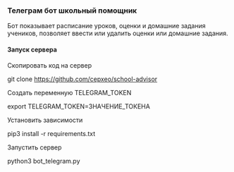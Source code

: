 ### Телеграм бот школьный помощник

Бот показывает расписание уроков, оценки и домашние задания учеников, позволяет ввести или удалить оценки или домашние задания.

#### Запуск сервера

Скопировать код на сервер

git clone https://github.com/cepxeo/school-advisor

Создать переменную TELEGRAM_TOKEN

export TELEGRAM_TOKEN=ЗНАЧЕНИЕ_ТОКЕНА

Установить зависимости

pip3 install -r requirements.txt

Запустить сервер

python3 bot_telegram.py
